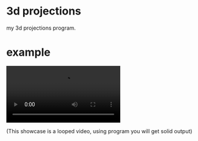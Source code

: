 # 3d projections
my 3d projections program.

# example
![cube showcase](cube_showcase.mp4)

(This showcase is a looped video, using program you will get solid output)
